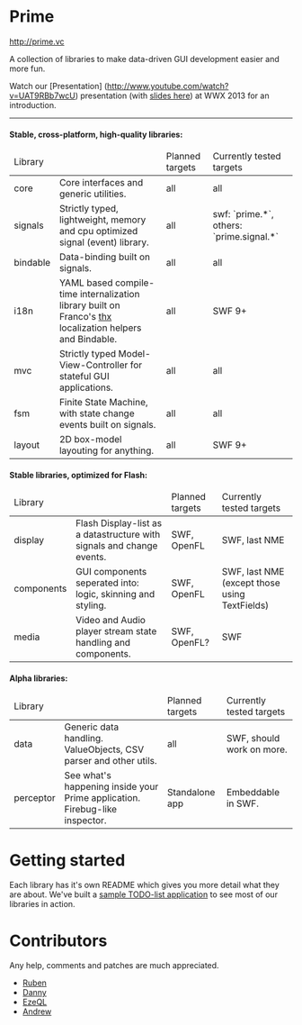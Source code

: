 # Prime

http://prime.vc

A collection of libraries to make data-driven GUI development easier and more fun.

Watch our [Presentation] (http://www.youtube.com/watch?v=UAT9RBb7wcU) presentation (with [slides here](http://wwx-2013.prime.vc)) at WWX 2013 for an introduction.

***

#### Stable, cross-platform, high-quality libraries:

<table>
 <thead><td colspan="2">Library</td> <td>Planned targets</td> <td>Currently tested targets</td></thead>
 <tr>  <td>core</td>      <td>Core interfaces and generic utilities.</td>
                           <td>all</td>  <td>all</td> </tr>
 <tr>  <td>signals</td>   <td>Strictly typed, lightweight, memory and cpu optimized signal (event) library.</td>
                           <td>all</td>  <td>swf: `prime.*`, others: `prime.signal.*`</td> </tr>
 <tr>  <td>bindable</td>  <td>Data-binding built on signals.</td>
                           <td>all</td>  <td>all</td> </tr>
 <tr>  <td>i18n</td>      <td>YAML based compile-time internalization library built on Franco's <a href="http://github.com/fponticelli/thx">thx</a> localization helpers and Bindable.</td>
                           <td>all</td>  <td>SWF 9+</td> </tr>
 <tr>  <td>mvc</td>       <td>Strictly typed Model-View-Controller for stateful GUI applications.</td>
                           <td>all</td>  <td>all</td> </tr>
 <tr>  <td>fsm</td>       <td>Finite State Machine, with state change events built on signals.</td>
                           <td>all</td>  <td>all</td> </tr>
 <tr>  <td>layout</td>    <td>2D box-model layouting for anything.</td>
                           <td>all</td>  <td>SWF 9+</td> </tr>
</table>


#### Stable libraries, optimized for Flash:

<table>
 <thead><td colspan="2">Library</td> <td>Planned targets</td> <td>Currently tested targets</td></thead>
 <tr>  <td>display</td>    <td>Flash Display-list as a datastructure with signals and change events.</td>
                            <td>SWF, OpenFL</td>  <td>SWF, last NME</td> </tr>
 <tr>  <td>components</td> <td>GUI components seperated into: logic, skinning and styling.</td>
                            <td>SWF, OpenFL</td>  <td>SWF, last NME (except those using TextFields)</td> </tr>
 <tr>  <td>media</td>      <td>Video and Audio player stream state handling and components.</td>
                            <td>SWF, OpenFL?</td> <td>SWF</td> </tr>
</table>


#### Alpha libraries:

<table>
 <thead><td colspan="2">Library</td> <td>Planned targets</td> <td>Currently tested targets</td></thead>
 <tr>  <td>data</td>       <td>Generic data handling. ValueObjects, CSV parser and other utils.</td>
                            <td>all</td>  <td>SWF, should work on more.</td> </tr>
 <tr>  <td>perceptor</td>  <td>See what's happening inside your Prime application. Firebug-like inspector.</td>
                            <td>Standalone app</td>  <td>Embeddable in SWF.</td> </tr>
</table>


# Getting started

Each library has it's own README which gives you more detail what they are about.
We've built a [sample TODO-list application](http://github.com/touch/Prime-Todo) to see most of our libraries in action.


# Contributors

Any help, comments and patches are much appreciated.


* [Ruben](https://github.com/freakinruben)
* [Danny](https://github.com/vizanto)
* [EzeQL](https://github.com/ezeql)
* [Andrew](https://github.com/apahuru)
